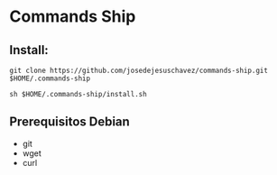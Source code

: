 # Commands Ship

## Install:
`git clone https://github.com/josedejesuschavez/commands-ship.git $HOME/.commands-ship`

`sh $HOME/.commands-ship/install.sh`

## Prerequisitos Debian
- git
- wget
- curl
